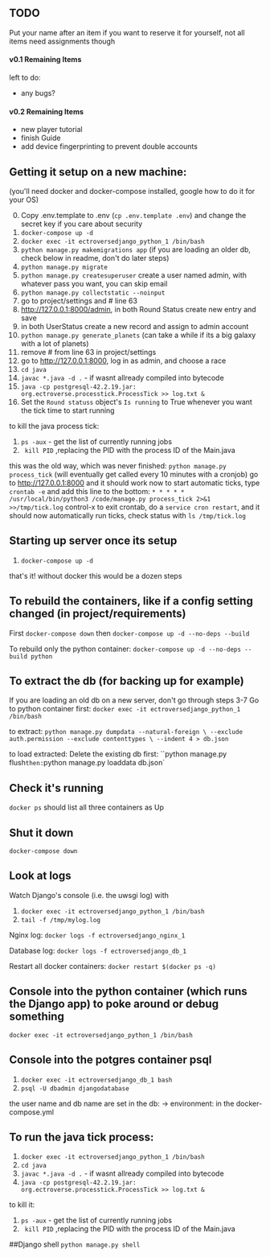 ## TODO

Put your name after an item if you want to reserve it for yourself, not all items need assignments though

#### v0.1 Remaining Items
left to do:
- any bugs?

#### v0.2 Remaining Items

- new player tutorial
- finish Guide
- add device fingerprinting to prevent double accounts

## Getting it setup on a new machine:

(you'll need docker and docker-compose installed, google how to do it for your OS)

0. Copy .env.template to .env (`cp .env.template .env`) and change the secret key if you care about security
1. `docker-compose up -d`
2. `docker exec -it ectroversedjango_python_1 /bin/bash`
3. `python manage.py makemigrations app` (if you are loading an older db, check below in readme, don't do later steps)
4. `python manage.py migrate`
5. `python manage.py createsuperuser` create a user named admin, with whatever pass you want, you can skip email
6. `python manage.py collectstatic --noinput`
7. go to project/settings and # line 63
8. http://127.0.0.1:8000/admin, in both Round Status create new entry and save
9. in both UserStatus create a new record and assign to admin account
10. `python manage.py generate_planets` (can take a while if its a big galaxy with a lot of planets)
11. remove # from line 63 in project/settings
12. go to http://127.0.0.1:8000, log in as admin, and choose a race
13. `cd java`
14. `javac *.java -d .` - if wasnt allready compiled into bytecode
15. `java -cp postgresql-42.2.19.jar: org.ectroverse.processtick.ProcessTick >> log.txt &`
16. Set the `Round statuss` object's `Is running` to True whenever you want the tick time to start running

to kill the java process tick:
1. `ps -aux` - get the list of currently running jobs
2. ` kill PID` ,replacing the PID with the process ID of the Main.java

this was the old way, which was never finished:
 `python manage.py process_tick` (will eventually get called every 10 minutes with a cronjob)
 go to http://127.0.0.1:8000 and it should work now
 to start automatic ticks, type `crontab -e` and add this line to the bottom: `* * * * * /usr/local/bin/python3 /code/manage.py process_tick 2>&1 >>/tmp/tick.log`
 control-x to exit crontab, do a `service cron restart`, and it should now automatically run ticks, check status with `ls /tmp/tick.log`

## Starting up server once its setup

1. `docker-compose up -d`

that's it!  without docker this would be a dozen steps

## To rebuild the containers, like if a config setting changed (in project/requirements)
First
`docker-compose down`
then
`docker-compose up -d --no-deps --build`

To rebuild only the python container:
`docker-compose up -d --no-deps --build python`

## To extract the db (for backing up for example)
If you are loading an old db on a new server, don't go through steps 3-7 
Go to python container first: `docker exec -it ectroversedjango_python_1 /bin/bash`

to extract:
`python manage.py dumpdata --natural-foreign \
   --exclude auth.permission --exclude contenttypes \
   --indent 4 > db.json`

to load extracted:
Delete the existing db first:
``python manage.py flush`
then:
`python manage.py loaddata db.json`

## Check it's running

`docker ps` should list all three containers as Up

## Shut it down

`docker-compose down`

## Look at logs

Watch Django's console (i.e. the uwsgi log) with
1. `docker exec -it ectroversedjango_python_1 /bin/bash`
2. `tail -f /tmp/mylog.log`

Nginx log:
`docker logs -f ectroversedjango_nginx_1`

Database log:
`docker logs -f ectroversedjango_db_1`

Restart all docker containers:
`docker restart $(docker ps -q)`

## Console into the python container (which runs the Django app) to poke around or debug something

`docker exec -it ectroversedjango_python_1 /bin/bash`

## Console into the potgres container psql
1. `docker exec -it ectroversedjango_db_1 bash`
2. `psql -U dbadmin djangodatabase`

the user name and db name are set in the db: -> environment: in the docker-compose.yml

## To run the java tick process:
1. `docker exec -it ectroversedjango_python_1 /bin/bash`
2. `cd java`
3. `javac *.java -d .` - if wasnt allready compiled into bytecode
4. `java -cp postgresql-42.2.19.jar: org.ectroverse.processtick.ProcessTick >> log.txt &`

to kill it:
1. `ps -aux` - get the list of currently running jobs
2. ` kill PID` ,replacing the PID with the process ID of the Main.java

##Django shell
`python manage.py shell`
